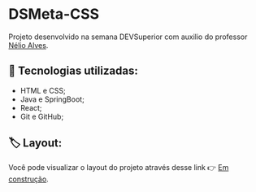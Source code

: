 # DSMeta-CSS

Projeto desenvolvido na semana DEVSuperior com auxilio do professor [Nélio Alves](https://github.com/acenelio).

## :rocket: Tecnologias utilizadas:
- HTML e CSS;
- Java e SpringBoot;
- React;
- Git e GitHub;

## 🏷️ Layout:

Você pode visualizar o layout do projeto através desse link 👉 [Em construção](). 
